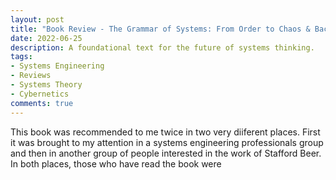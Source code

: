 ```yaml
---
layout: post
title: "Book Review - The Grammar of Systems: From Order to Chaos & Back"
date: 2022-06-25
description: A foundational text for the future of systems thinking.
tags:
- Systems Engineering
- Reviews
- Systems Theory
- Cybernetics
comments: true
---
```


This book was recommended to me twice in two very diiferent places. First it was brought to my attention in a systems engineering professionals group and then in another group of people interested in the work of Stafford Beer. In both places, those who have read the book were 
